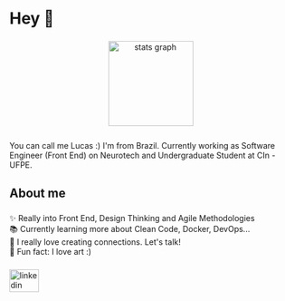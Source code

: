 <h1 align="left">Hey 👋</h1>

###
<div align="center">
  <img src="https://github-readme-stats.vercel.app/api?hide_title=false&hide_rank=false&show_icons=true&include_all_commits=true&count_private=true&disable_animations=false&theme=dracula&locale=en&hide_border=false&username=lucasgmelo" height="150" alt="stats graph"  />
  <img src="https://github-readme-stats.vercel.app/api/top-langs?locale=en&hide_title=true&layout=compact&card_width=320&langs_count=5&theme=dracula&hide_border=false&username=lucasgmelo" height="0" alt="languages graph"  />
</div>

###
<p align="left">You can call me Lucas :) I'm from Brazil. Currently working as Software Engineer (Front End) on Neurotech and Undergraduate Student at CIn - UFPE.</p>

###
<h2 align="left">About me</h2>

###
<p align="left">✨ Really into Front End, Design Thinking and Agile Methodologies<br>📚 Currently learning more about Clean Code, Docker, DevOps...<br>💬 I really love creating connections. Let's talk!<br>🦕 Fun fact: I love art :)</p>

###
<div align="left">
  <a href="https://www.linkedin.com/in/lucasgmeloo/" target="_blank">
    <img src="https://raw.githubusercontent.com/maurodesouza/profile-readme-generator/master/src/assets/icons/social/linkedin/default.svg" width="52" height="40" alt="linkedin logo"  />
  </a>
</div>

